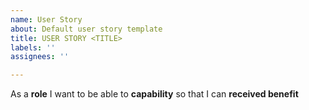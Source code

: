 ```yaml
---
name: User Story
about: Default user story template
title: USER STORY <TITLE>
labels: ''
assignees: ''

---
```


As a **role** I want to be able to **capability** so that I can **received benefit**
